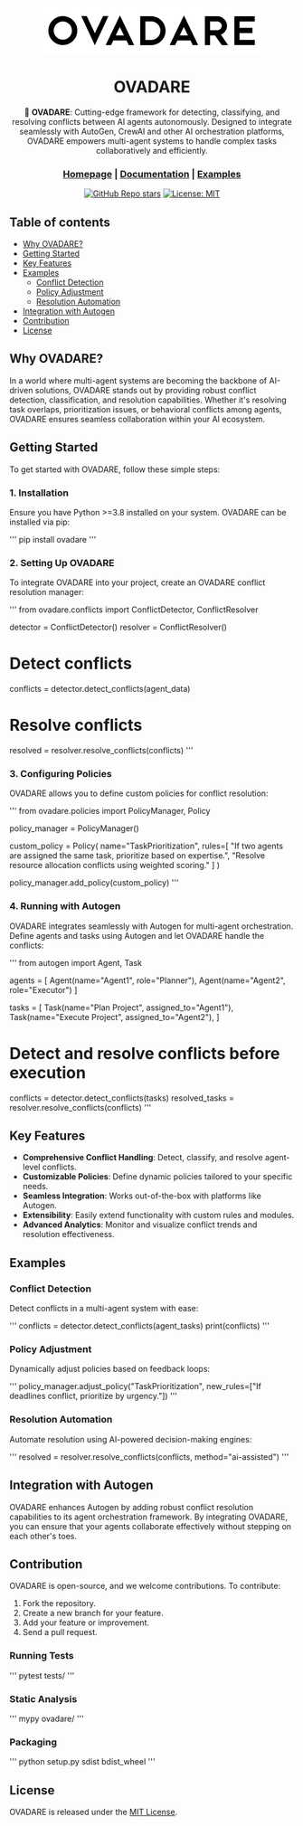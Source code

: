 <div align="center">

![Logo of OVADARE](./docs/ovadare_logo.png)

# **OVADARE**

🤖 **OVADARE**: Cutting-edge framework for detecting, classifying, and resolving conflicts between AI agents autonomously. Designed to integrate seamlessly with AutoGen, CrewAI and other AI orchestration platforms, OVADARE empowers multi-agent systems to handle complex tasks collaboratively and efficiently.

<h3>

[Homepage](https://www.ovadare.com/) | [Documentation](https://docs.ovadare.com/) | [Examples](https://github.com/ovadare/ovadare-examples)

</h3>

[![GitHub Repo stars](https://img.shields.io/github/stars/ovadare/ovadare)](https://github.com/ovadare/ovadare)
[![License: MIT](https://img.shields.io/badge/License-MIT-green.svg)](https://opensource.org/licenses/MIT)

</div>

## Table of contents

- [Why OVADARE?](#why-ovadare)
- [Getting Started](#getting-started)
- [Key Features](#key-features)
- [Examples](#examples)
  - [Conflict Detection](#conflict-detection)
  - [Policy Adjustment](#policy-adjustment)
  - [Resolution Automation](#resolution-automation)
- [Integration with Autogen](#integration-with-autogen)
- [Contribution](#contribution)
- [License](#license)

## Why OVADARE?

In a world where multi-agent systems are becoming the backbone of AI-driven solutions, OVADARE stands out by providing robust conflict detection, classification, and resolution capabilities. Whether it's resolving task overlaps, prioritization issues, or behavioral conflicts among agents, OVADARE ensures seamless collaboration within your AI ecosystem.

## Getting Started

To get started with OVADARE, follow these simple steps:

### 1. Installation

Ensure you have Python >=3.8 installed on your system. OVADARE can be installed via pip:

'''
pip install ovadare
'''

### 2. Setting Up OVADARE

To integrate OVADARE into your project, create an OVADARE conflict resolution manager:

'''
from ovadare.conflicts import ConflictDetector, ConflictResolver

detector = ConflictDetector()
resolver = ConflictResolver()

# Detect conflicts
conflicts = detector.detect_conflicts(agent_data)

# Resolve conflicts
resolved = resolver.resolve_conflicts(conflicts)
'''

### 3. Configuring Policies

OVADARE allows you to define custom policies for conflict resolution:

'''
from ovadare.policies import PolicyManager, Policy

policy_manager = PolicyManager()

custom_policy = Policy(
    name="TaskPrioritization",
    rules=[
        "If two agents are assigned the same task, prioritize based on expertise.",
        "Resolve resource allocation conflicts using weighted scoring."
    ]
)

policy_manager.add_policy(custom_policy)
'''

### 4. Running with Autogen

OVADARE integrates seamlessly with Autogen for multi-agent orchestration. Define agents and tasks using Autogen and let OVADARE handle the conflicts:

'''
from autogen import Agent, Task

agents = [
    Agent(name="Agent1", role="Planner"),
    Agent(name="Agent2", role="Executor")
]

tasks = [
    Task(name="Plan Project", assigned_to="Agent1"),
    Task(name="Execute Project", assigned_to="Agent2"),
]

# Detect and resolve conflicts before execution
conflicts = detector.detect_conflicts(tasks)
resolved_tasks = resolver.resolve_conflicts(conflicts)
'''

## Key Features

- **Comprehensive Conflict Handling**: Detect, classify, and resolve agent-level conflicts.
- **Customizable Policies**: Define dynamic policies tailored to your specific needs.
- **Seamless Integration**: Works out-of-the-box with platforms like Autogen.
- **Extensibility**: Easily extend functionality with custom rules and modules.
- **Advanced Analytics**: Monitor and visualize conflict trends and resolution effectiveness.

## Examples

### Conflict Detection

Detect conflicts in a multi-agent system with ease:

'''
conflicts = detector.detect_conflicts(agent_tasks)
print(conflicts)
'''

### Policy Adjustment

Dynamically adjust policies based on feedback loops:

'''
policy_manager.adjust_policy("TaskPrioritization", new_rules=["If deadlines conflict, prioritize by urgency."])
'''

### Resolution Automation

Automate resolution using AI-powered decision-making engines:

'''
resolved = resolver.resolve_conflicts(conflicts, method="ai-assisted")
'''

## Integration with Autogen

OVADARE enhances Autogen by adding robust conflict resolution capabilities to its agent orchestration framework. By integrating OVADARE, you can ensure that your agents collaborate effectively without stepping on each other's toes.

## Contribution

OVADARE is open-source, and we welcome contributions. To contribute:

1. Fork the repository.
2. Create a new branch for your feature.
3. Add your feature or improvement.
4. Send a pull request.

### Running Tests

'''
pytest tests/
'''

### Static Analysis

'''
mypy ovadare/
'''

### Packaging

'''
python setup.py sdist bdist_wheel
'''

## License

OVADARE is released under the [MIT License](https://github.com/ovadare/ovadare/blob/main/LICENSE).
